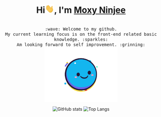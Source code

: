 # <h1 align="center">Hi<img src="https://raw.githubusercontent.com/ABSphreak/ABSphreak/master/gifs/Hi.gif" width="30px" />, I'm <a href="#">Moxy Ninjee<a></h1>
<p align="center">
  <samp>
    <br>:wave: Welcome to my github.
    <br>My current learning focus is on the front-end related basic knowledge. :sparkles:
    <br>Am looking forward to self improvement. :grinning:
    <br>
    <img src="./image/happy.gif" width="240px" align="center">
  </samp>
</p>

<div align="center">

![GitHub stats](https://github-readme-stats.vercel.app/api?username=MoxyNJ&show_icons=true&count_private=true&include_all_commits=true&title_color=f8333c&icon_color=f8333c)
![Top Langs](https://github-readme-stats.vercel.app/api/top-langs/?username=MoxyNJ&layout=compact&custom_title=I%20use&title_color=f8333c&card_width=445)
</div>
